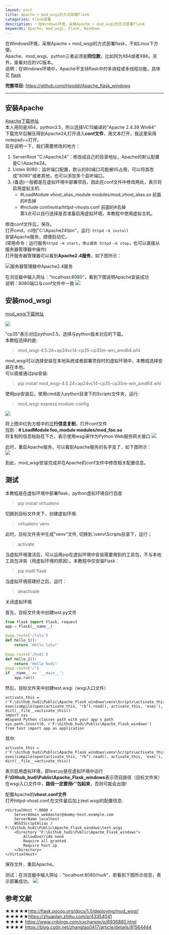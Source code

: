 ```yaml
---
layout: post
title: Apache + mod_wsgi的方式部署flask
categories: Flask部署
description: 一在Windows环境，采用Apache + mod_wsgi的方式部署flask
keywords: Apache, mod_wsgi, Flask, Windows
---
```


在Windows环境，采用Apache + mod_wsgi的方式部署flask，不如Linux下方便。    
Apache、mod_wsgi、python三者必须是**同位数**，比如同为X64或者X86。另外，查看对应的VC版本。  
说明：在Windows环境中，Apache不支持flask中的多进程或多线程功能，具体见 [flask](http://flask.pocoo.org/docs/1.0/deploying/mod_wsgi/)  

**完整项目:** <https://github.com/Hooddi/Apache_flask_windows>
****
## 安装Apache
[Apache下载地址](https://www.apachelounge.com/download/)  
本人用的是X64，python3.5，所以选择VC15编译的"Apache 2.4.39 Win64"  
下载完毕后解压得到Apache24,打开进入**conf文件**，用文本打开，我这里采用notepad++打开。  
现在说明一下，我们需要修改的地方：  
1. ServerRoot "C:/Apache24"：修改成自己的目录地址，Apache的默认配置是C:\Apache24。  
2. Listen 8080：监听端口配置，默认的80端口可能被IIS占用，可以将其改成"8080"或者其他，也可以添加多个监听端口。  
3. (备选)一般都是在虚拟环境中部署项目，因此在conf文件中修改两处，表示将启用虚拟主机:  
	* #LoadModule vhost_alias_module modules/mod_vhost_alias.so  前面的#去掉
	* #Include conf/extra/httpd-vhosts.conf 前面的#去掉  
第3点可以自行选择是否准备启用虚拟环境，本教程中使用虚拟主机。

修改conf文件后，保存。   
打开cmd，cd到"C:\Apache24\bin"，运行: ```httpd –k install```  
安装Apache服务，顺便启动它。  
(常用命令：运行服务```httpd –k start```，```停止服务 httpd –k stop```，也可以直接从服务器管理器中操作)  
打开服务器管理器可以看到**Apache2.4服务**，如下图所示：
 
![](https://ws1.sinaimg.cn/large/005v4RA1ly1g29grijjq5j30ma09x75d.jpg "服务器管理器中Apache2.4服务")

在浏览器中输入网址："localhost:8080"，看到下图说明Apache安装成功  
说明：8080端口与conf文件中一致 
![](https://ws1.sinaimg.cn/large/005v4RA1ly1g2a9upnwtsj30l5053mxg.jpg)

## 安装mod_wsgi
[mod_wsgi下载地址](https://www.lfd.uci.edu/~gohlke/pythonlibs/#mod_wsgi?tdsourcetag=s_pctim_aiomsg)

![](https://ws1.sinaimg.cn/large/005v4RA1ly1g2aa2t2y02j30q507rq3q.jpg)

"cp35"表示对应python3.5，选择与python版本对应的下载。  
本教程选择的是:
>mod_wsgi-4.5.24+ap24vc14-cp35-cp35m-win_amd64.whl  

mod_wsgi可以选择安装在本地系统或者部署项目时的虚拟环境中，本教程选择安装在本地。  
可以直接通过pip安装:
>pip install mod_wsgi-4.5.24+ap24vc14-cp35-cp35m-win_amd64.whl

使用pip安装后，使用cmd进入python目录下的Scripts文件夹，运行:
>mod_wsgi-express module-config

![](https://ws1.sinaimg.cn/large/005v4RA1ly1g2aau8twvej30r70630ss.jpg)

将上图中红色方框中的**三行信息复制**，打开conf文件  
找到：**# LoadModule foo_module modules/mod_foo.so**  
将复制的信息粘贴在下方，表示使用wsgi来作为Python Web服务网关接口
![](https://ws1.sinaimg.cn/large/005v4RA1ly1g2ab0l6156j30xz06zq36.jpg)

此时，重启Apache服务，可以看到Apache服务的名字变了，如下图所示：  
![](https://ws1.sinaimg.cn/large/005v4RA1ly1g2ab44jxqfj30d209bt8v.jpg)

到此，mod_wsgi安装完成并在Apache的conf文件中修改相关配置信息。 
## 测试
本教程是在虚拟环境中部署flask，python虚拟环境自行百度
>pip install virtualenv
 
切换到目标文件夹下，创建虚拟环境:
>virtualenv venv

此时，目标文件夹中生成"venv"文件, 切换到.\venv\Scripts目录下，运行；
>activate

当虚拟环境激活后，可以运用pip在虚拟环境中安装需要用到的工具包，不与本地工具包冲突（用虚拟环境的原因）。本教程中仅安装Flask：  
>pip inatll flask

当虚拟环境搭建好之后，运行：  
>deactivate

关闭虚拟环境

首先，目标文件夹中创建test.py文件
```python
from flask import Flask, request
app = Flask(__name__)

@app.route('/lulu')
def hello_1():
	return 'Hello lulu!'
	
@app.route('/hudi')
def hello_2():
	return 'Hello hudi!'
@app.route('/')
if __name__ == '__main__':
	app.run()
```  
然后，目标文件夹中创建test.wsgi（wsgi入口文件）  
```
activate_this = r'F:\Github_hudi\Public\Apache_Flask_windows\venv\Scripts\activate_this.py'
exec(compile(open(activate_this, "rb").read(), activate_this, 'exec'), dict(__file__=activate_this))
import sys
#Expand Python classes path with your app's path
sys.path.insert(0, r'F:\Github_hudi\Public\Apache_Flask_windows')
from test import app as application
```  
其中:
```
activate_this = r'F:\Github_hudi\Public\Apache_Flask_windows\venv\Scripts\activate_this.py'
exec(compile(open(activate_this, "rb").read(), activate_this, 'exec'), dict(__file__=activate_this))
```  
表示启用虚拟环境，即test.py是在虚拟环境中运行  
**F:\Github_hudi\Public\Apache_Flask_windows**表示项目路径（目标文件夹）  
在wsgi入口文件中，**路径一定要用r''包起来**，否则可能会出错!

配置Apache的**vhost.conf文件**  
打开httpd-vhost.conf,在文件最后加上test.wsgi的配置信息:
```
<VirtualHost *:8080 >
	ServerAdmin webmaster@dummy-host.example.com
	ServerName localhost
	WSGIScriptAlias / F:\Github_hudi\Public\Apache_Flask_windows\test.wsgi 	
	<Directory "F:\Github_hudi\Public\Apache_Flask_windows">
		AllowOverride none
		Require all granted
		Require host ip
	</Directory>
</VirtualHost>
```  
保存文件，重启Apache。

测试：在浏览器中输入网址："localhost:8080/hudi"，若看到下图所示信息，表示部署成功。
![](https://ws1.sinaimg.cn/large/005v4RA1ly1g2ad87erdtj30qm0693yt.jpg)

## 参考文献
★★★★★<http://flask.pocoo.org/docs/1.0/deploying/mod_wsgi/>  
★★★★★<https://zhuanlan.zhihu.com/p/43354041>   
★★★★ <https://www.cnblogs.com/cxchanpin/p/6936880.html>  
★★★★ <https://blog.csdn.net/zhangtao0417/article/details/81564444>  
